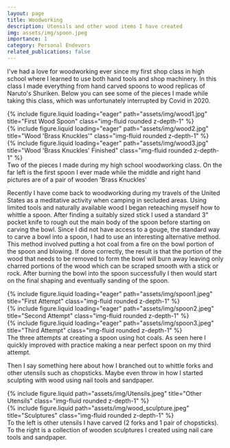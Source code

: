 ```yaml
---
layout: page
title: Woodworking
description: Utensils and other wood items I have created
img: assets/img/spoon.jpeg
importance: 1
category: Personal Endevors
related_publications: false
---
```


I've had a love for woodworking ever since my first shop class in high school where I learned to use both hand tools and shop machinery. In this class I made everything from hand carved spoons to wood replicas of Naruto's Shuriken. Below you can see some of the pieces I made while taking this class, which was unfortunately interrupted by Covid in 2020.  

<div class="row">
    <div class="col-sm mt-3 mt-md">
        {% include figure.liquid loading="eager" path="assets/img/wood1.jpg" title="First Wood Spoon" class="img-fluid rounded z-depth-1" %}
    </div>
    <div class="col-sm mt-3 mt-md">
        {% include figure.liquid loading="eager" path="assets/img/wood2.jpg" title="Wood 'Brass Knuckles'" class="img-fluid rounded z-depth-1" %}
    </div>
    <div class="col-sm mt-3 mt-md">
        {% include figure.liquid loading="eager" path="assets/img/wood3.jpg" title="Wood 'Brass Knuckles' Finished" class="img-fluid rounded z-depth-1" %}
    </div>
</div>
<div class="caption">
    Two of the pieces I made during my high school woodworking class. On the far left is the first spoon I ever made while the middle and right hand pictures are of a pair of wooden 'Brass Knuckles'
</div>

Recently I have come back to woodworking during my travels of the United States as a meditative activity when camping in secluded areas. Using limited tools and naturally available wood I began reteaching myself how to whittle a spoon. After finding a suitably sized stick I used a standard 3" pocket knife to rough out the main body of the spoon before starting on carving the bowl. Since I did not have access to a gouge, the standard way to carve a bowl into a spoon, I had to use an interesting alternative method. This method involved putting a hot coal from a fire on the bowl portion of the spoon and blowing. If done correctly, the result is that the portion of the wood that needs to be removed to form the bowl will burn away leaving only charred portions of the wood which can be scraped smooth with a stick or rock. After burning the bowl into the spoon successfully I then would start on the final shaping and eventually sanding of the spoon.

<div class="row">
    <div class="col-sm mt-3 mt-md-0">
        {% include figure.liquid loading="eager" path="assets/img/spoon1.jpeg" title="First Attempt" class="img-fluid rounded z-depth-1" %}
    </div>
    <div class="col-sm mt-3 mt-md-0">
        {% include figure.liquid loading="eager" path="assets/img/spoon2.jpeg" title="Second Attempt" class="img-fluid rounded z-depth-1" %}
    </div>
    <div class="col-sm mt-3 mt-md-0">
        {% include figure.liquid loading="eager" path="assets/img/spoon3.jpeg" title="Third Attempt" class="img-fluid rounded z-depth-1" %}
    </div>
</div>
<div class="caption">
    The three attempts at creating a spoon using hot coals. As seen here I quickly improved with practice making a near perfect spoon on my third attempt.
</div>

Then I say something here about how I branched out to whittle forks and other utensils such as chopsticks. Maybe even throw in how I started sculpting with wood using nail tools and sandpaper.

<div class="row justify-content-sm-center">
    <div class="col-sm-4 mt-3 mt-md-0">
        {% include figure.liquid path="assets/img/Utensils.jpeg" title="Other Utensils" class="img-fluid rounded z-depth-1" %}
    </div>
    <div class="col-sm-4 mt-3 mt-md-0">
        {% include figure.liquid path="assets/img/wood_sculpture.jpeg" title="Sculptures" class="img-fluid rounded z-depth-1" %}
    </div>
</div>
<div class="caption">
    To the left is other utensils I have carved (2 forks and 1 pair of chopsticks). To the right is a collection of wooden sculptures I created using nail care tools and sandpaper.
</div>
